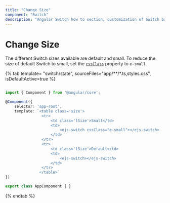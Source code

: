 ```yaml
---
title: "Change Size"
component: "Switch"
description: "Angular Switch how to section, customization of Switch bar and handle, change size, name and value in form submit."
---
```


# Change Size

The different Switch sizes available are default and small. To reduce the size of default Switch to small,
set the [`cssClass`](../../api/switch#cssclass) property to `e-small`.

{% tab template= "switch/state", sourceFiles="app/**/*.ts,styles.css", isDefaultActive=true %}

```typescript

import { Component } from '@angular/core';

@Component({
    selector: 'app-root',
    template: `<table class='size'>
                <tr>
                    <td class='lSize'>Small</td>
                    <td>
                        <ejs-switch cssClass="e-small"></ejs-switch>
                    </td>
                </tr>
                <tr>
                    <td class='lSize'>Default</td>
                    <td>
                        <ejs-switch></ejs-switch>
                    </td>
                </tr>
               </table>`
})

export class AppComponent { }

```

{% endtab %}